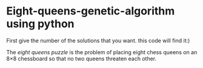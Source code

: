 # Eight-queens-genetic-algorithm using python

First give the number of the solutions that you want. this code will find it:)

The *eight queens puzzle* is the problem of placing eight chess queens on an 8×8 chessboard so that no two queens threaten each other.

